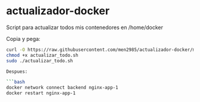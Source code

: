 actualizador-docker
===================

Script para actualizar todos mis contenedores en /home/docker

Copia y pega:

```bash
curl -O https://raw.githubusercontent.com/men2985/actualizador-docker/main/actualizar_todo.sh
chmod +x actualizar_todo.sh
sudo ./actualizar_todo.sh

Despues:

```bash
docker network connect backend nginx-app-1
docker restart nginx-app-1
